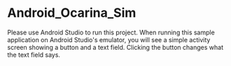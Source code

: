# Android_Ocarina_Sim

Please use Android Studio to run this project. When running this sample application on Android Studio's emulator, you will see a simple activity screen showing a button and a text field. Clicking the button changes what the text field says.
